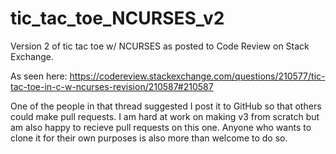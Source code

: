 # tic_tac_toe_NCURSES_v2
Version 2 of tic tac toe w/ NCURSES as posted to Code Review on Stack Exchange. 

As seen here: 
https://codereview.stackexchange.com/questions/210577/tic-tac-toe-in-c-w-ncurses-revision/210587#210587

One of the people in that thread suggested I post it to GitHub so that others could make pull requests. I am hard
at work on making v3 from scratch but am also happy to recieve pull requests on this one. Anyone who wants to clone it for
their own purposes is also more than welcome to do so. 
